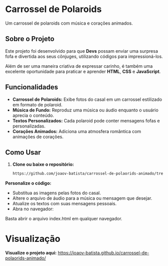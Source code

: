 # **Carrossel de Polaroids**

Um carrossel de polaroids com música e corações animados.

## **Sobre o Projeto**

Este projeto foi desenvolvido para que **Devs** possam enviar uma surpresa fofa e divertida aos seus cônjuges, utilizando códigos para impressioná-los. 

Além de ser uma maneira criativa de expressar carinho, é também uma excelente oportunidade para praticar e aprender **HTML**, **CSS** e **JavaScript**.


## **Funcionalidades**

- **Carrossel de Polaroids:** Exibe fotos do casal em um carrossel estilizado em formato de polaroid.
- **Música de Fundo:** Reproduz uma música ou áudio enquanto o usuário aprecia o conteúdo.
- **Textos Personalizados:** Cada polaroid pode conter mensagens fofas e personalizadas.
- **Corações Animados:** Adiciona uma atmosfera romântica com animações de corações.

## **Como Usar**

1. **Clone ou baixe o repositório:**  
   ```bash
   https://github.com/joaov-batista/carrossel-de-polaorids-animado/tree/main

  **Personalize o código:**
  - Substitua as imagens pelas fotos do casal.
  - Altere o arquivo de áudio para a música ou mensagem que desejar.
  - Atualize os textos com suas mensagens pessoais.
  - Abra no navegador:
    
  Basta abrir o arquivo index.html em qualquer navegador.

  # **Visualização**
  **Visualize o projeto aqui:** https://joaov-batista.github.io/carrossel-de-polaorids-animado/
